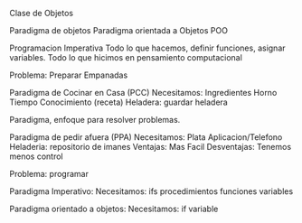 Clase de Objetos

Paradigma de objetos
Paradigma orientada a Objetos
POO

Programacion Imperativa
    Todo lo que hacemos, definir funciones, asignar variables. Todo lo que hicimos en pensamiento computacional
    

    
    

Problema: Preparar Empanadas
    
  Paradigma de Cocinar en Casa (PCC)
    Necesitamos:
            Ingredientes
            Horno
            Tiempo
            Conocimiento (receta)
            Heladera: guardar heladera
  
Paradigma, enfoque para resolver problemas.  
  
  Paradigma de pedir afuera (PPA)
      Necesitamos:
            Plata
            Aplicacion/Telefono
            Heladeria: repositorio de imanes
      Ventajas:
          Mas Facil
      Desventajas:
          Tenemos menos control

Problema: programar
    
   Paradigma Imperativo:
        Necesitamos:
            ifs
            procedimientos
            funciones
            variables
    
   Paradigma orientado a objetos:
        Necesitamos:
            if
            variable
